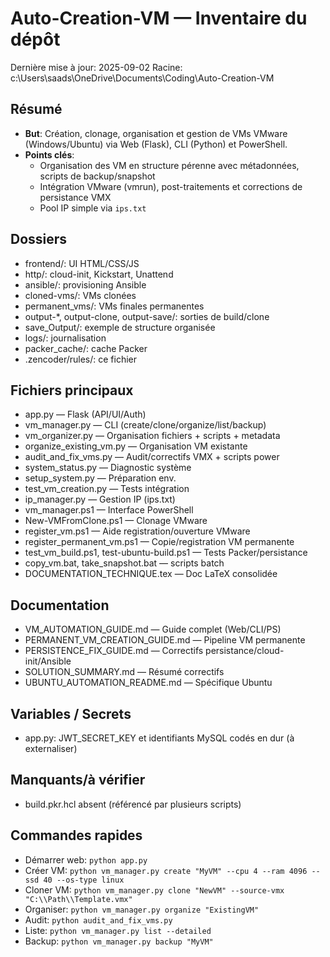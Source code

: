 # Auto-Creation-VM — Inventaire du dépôt

Dernière mise à jour: 2025-09-02
Racine: c:\\Users\\saads\\OneDrive\\Documents\\Coding\\Auto-Creation-VM

## Résumé
- **But**: Création, clonage, organisation et gestion de VMs VMware (Windows/Ubuntu) via Web (Flask), CLI (Python) et PowerShell.
- **Points clés**:
  - Organisation des VM en structure pérenne avec métadonnées, scripts de backup/snapshot
  - Intégration VMware (vmrun), post-traitements et corrections de persistance VMX
  - Pool IP simple via `ips.txt`

## Dossiers
- frontend/: UI HTML/CSS/JS
- http/: cloud-init, Kickstart, Unattend
- ansible/: provisioning Ansible
- cloned-vms/: VMs clonées
- permanent_vms/: VMs finales permanentes
- output-*, output-clone, output-save/: sorties de build/clone
- save_Output/: exemple de structure organisée
- logs/: journalisation
- packer_cache/: cache Packer
- .zencoder/rules/: ce fichier

## Fichiers principaux
- app.py — Flask (API/UI/Auth)
- vm_manager.py — CLI (create/clone/organize/list/backup)
- vm_organizer.py — Organisation fichiers + scripts + metadata
- organize_existing_vm.py — Organisation VM existante
- audit_and_fix_vms.py — Audit/correctifs VMX + scripts power
- system_status.py — Diagnostic système
- setup_system.py — Préparation env.
- test_vm_creation.py — Tests intégration
- ip_manager.py — Gestion IP (ips.txt)
- vm_manager.ps1 — Interface PowerShell
- New-VMFromClone.ps1 — Clonage VMware
- register_vm.ps1 — Aide registration/ouverture VMware
- register_permanent_vm.ps1 — Copie/registration VM permanente
- test_vm_build.ps1, test-ubuntu-build.ps1 — Tests Packer/persistance
- copy_vm.bat, take_snapshot.bat — scripts batch
- DOCUMENTATION_TECHNIQUE.tex — Doc LaTeX consolidée

## Documentation
- VM_AUTOMATION_GUIDE.md — Guide complet (Web/CLI/PS)
- PERMANENT_VM_CREATION_GUIDE.md — Pipeline VM permanente
- PERSISTENCE_FIX_GUIDE.md — Correctifs persistance/cloud-init/Ansible
- SOLUTION_SUMMARY.md — Résumé correctifs
- UBUNTU_AUTOMATION_README.md — Spécifique Ubuntu

## Variables / Secrets
- app.py: JWT_SECRET_KEY et identifiants MySQL codés en dur (à externaliser)

## Manquants/à vérifier
- build.pkr.hcl absent (référencé par plusieurs scripts)

## Commandes rapides
- Démarrer web: `python app.py`
- Créer VM: `python vm_manager.py create "MyVM" --cpu 4 --ram 4096 --ssd 40 --os-type linux`
- Cloner VM: `python vm_manager.py clone "NewVM" --source-vmx "C:\\Path\\Template.vmx"`
- Organiser: `python vm_manager.py organize "ExistingVM"`
- Audit: `python audit_and_fix_vms.py`
- Liste: `python vm_manager.py list --detailed`
- Backup: `python vm_manager.py backup "MyVM"`